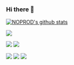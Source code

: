 ### Hi there 👋

[![NOPROD's github stats](https://github-readme-stats.vercel.app/api?username=NOPROD&count_private=true&show_icons=true&theme=tokyonight)]()

![](https://img.shields.io/badge/JavaScript-⭐⭐⭐⭐⭐-informational?style=flat&logoColor=white&color=34ebeb&logo=data:image/svg%2bxml;base64,)

![](https://img.shields.io/badge/Angular-⭐⭐⭐⭐⭐-informational?style=flat&logoColor=white&color=2bbc8a&logo=data:image/svg%2bxml;base64,) ![](https://img.shields.io/badge/VueJs-⭐⭐⭐⭐⭐-informational?style=flat&logoColor=white&color=2bbc8a&logo=data:image/svg%2bxml;base64,)

![](https://img.shields.io/badge/NodeJS-⭐⭐⭐⭐⭐-informational?style=flat&logo=data:image/svg%2bxml;base64,) ![](https://img.shields.io/badge/Kotlin-⭐⭐⭐⭐-informational?style=flat&logo=data:image/svg%2bxml;base64,) ![](https://img.shields.io/badge/Java-⭐⭐⭐-informational?style=flat&logo=data:image/svg%2bxml;base64,)
